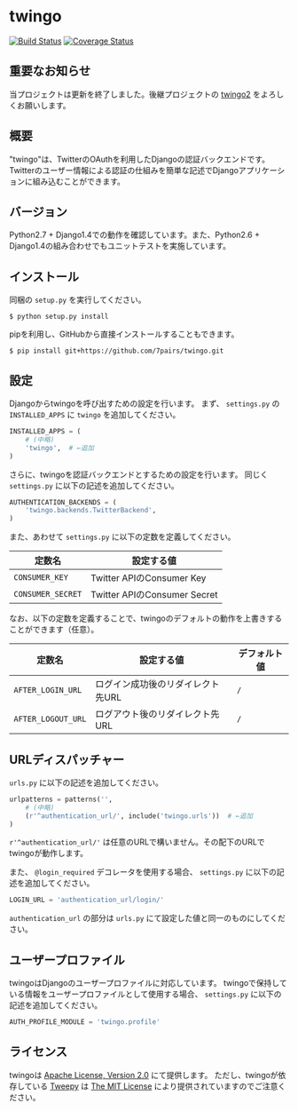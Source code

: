 # twingo

[![Build Status](https://travis-ci.org/7pairs/twingo.svg?branch=master)](https://travis-ci.org/7pairs/twingo)
[![Coverage Status](https://coveralls.io/repos/7pairs/twingo/badge.svg?branch=master)](https://coveralls.io/r/7pairs/twingo?branch=master)

## 重要なお知らせ

当プロジェクトは更新を終了しました。後継プロジェクトの [twingo2](https://github.com/7pairs/twingo2) をよろしくお願いします。

## 概要

"twingo"は、TwitterのOAuthを利用したDjangoの認証バックエンドです。
Twitterのユーザー情報による認証の仕組みを簡単な記述でDjangoアプリケーションに組み込むことができます。

## バージョン

Python2.7 + Django1.4での動作を確認しています。また、Python2.6 + Django1.4の組み合わせでもユニットテストを実施しています。

## インストール

同梱の `setup.py` を実行してください。

```console
$ python setup.py install
```

pipを利用し、GitHubから直接インストールすることもできます。

```console
$ pip install git+https://github.com/7pairs/twingo.git
```

## 設定

Djangoからtwingoを呼び出すための設定を行います。
まず、 `settings.py` の `INSTALLED_APPS` に `twingo` を追加してください。

```python
INSTALLED_APPS = (
    # (中略)
    'twingo',  # ←追加
)
```

さらに、twingoを認証バックエンドとするための設定を行います。
同じく `settings.py` に以下の記述を追加してください。

```python
AUTHENTICATION_BACKENDS = (
    'twingo.backends.TwitterBackend',
)
```

また、あわせて `settings.py` に以下の定数を定義してください。

|定数名           |設定する値                  |
|-----------------|----------------------------|
|`CONSUMER_KEY`   |Twitter APIのConsumer Key   |
|`CONSUMER_SECRET`|Twitter APIのConsumer Secret|

なお、以下の定数を定義することで、twingoのデフォルトの動作を上書きすることができます（任意）。

|定数名            |設定する値                       |デフォルト値|
|------------------|---------------------------------|------------|
|`AFTER_LOGIN_URL` |ログイン成功後のリダイレクト先URL|`/`         |
|`AFTER_LOGOUT_URL`|ログアウト後のリダイレクト先URL  |`/`         |

## URLディスパッチャー

`urls.py` に以下の記述を追加してください。

```python
urlpatterns = patterns('',
    # (中略)
    (r'^authentication_url/', include('twingo.urls'))  # ←追加
)
```

`r'^authentication_url/'` は任意のURLで構いません。その配下のURLでtwingoが動作します。

また、 `@login_required` デコレータを使用する場合、 `settings.py` に以下の記述を追加してください。

```python
LOGIN_URL = 'authentication_url/login/'
```

`authentication_url` の部分は `urls.py` にて設定した値と同一のものにしてください。

## ユーザープロファイル

twingoはDjangoのユーザープロファイルに対応しています。
twingoで保持している情報をユーザープロファイルとして使用する場合、 `settings.py` に以下の記述を追加してください。

```python
AUTH_PROFILE_MODULE = 'twingo.profile'
```

## ライセンス

twingoは [Apache License, Version 2.0](http://www.apache.org/licenses/LICENSE-2.0) にて提供します。
ただし、twingoが依存している [Tweepy](https://github.com/tweepy/tweepy) は [The MIT License](http://opensource.org/licenses/mit-license.php) により提供されていますのでご注意ください。

